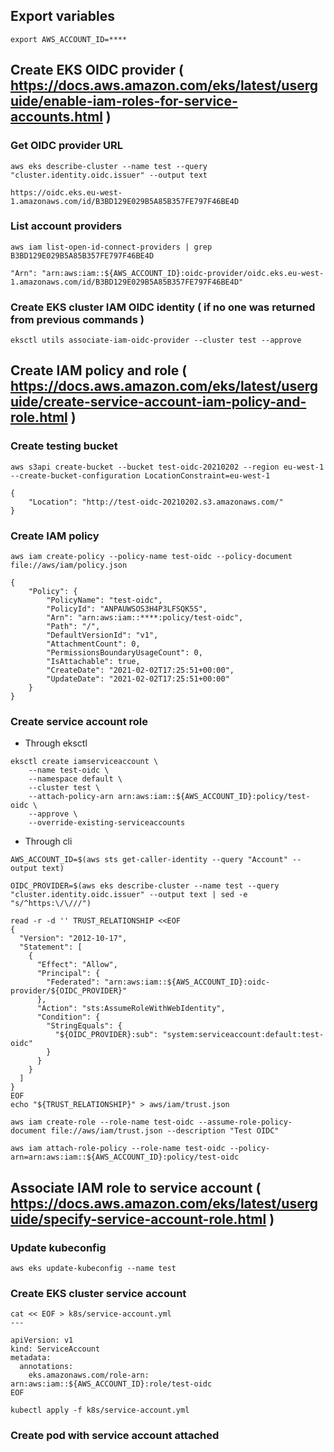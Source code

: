
## Export variables
```
export AWS_ACCOUNT_ID=****
```
## Create EKS OIDC provider ( https://docs.aws.amazon.com/eks/latest/userguide/enable-iam-roles-for-service-accounts.html )
### Get OIDC provider URL
```
aws eks describe-cluster --name test --query "cluster.identity.oidc.issuer" --output text
```
```
https://oidc.eks.eu-west-1.amazonaws.com/id/B3BD129E029B5A85B357FE797F46BE4D
```
### List account providers
```
aws iam list-open-id-connect-providers | grep B3BD129E029B5A85B357FE797F46BE4D
```
```
"Arn": "arn:aws:iam::${AWS_ACCOUNT_ID}:oidc-provider/oidc.eks.eu-west-1.amazonaws.com/id/B3BD129E029B5A85B357FE797F46BE4D"
```
### Create EKS cluster IAM OIDC identity ( if no one was returned from previous commands )
```
eksctl utils associate-iam-oidc-provider --cluster test --approve
```

## Create IAM policy and role ( https://docs.aws.amazon.com/eks/latest/userguide/create-service-account-iam-policy-and-role.html )
### Create testing bucket
```
aws s3api create-bucket --bucket test-oidc-20210202 --region eu-west-1 --create-bucket-configuration LocationConstraint=eu-west-1
```
```
{
    "Location": "http://test-oidc-20210202.s3.amazonaws.com/"
}
```
### Create IAM policy
```
aws iam create-policy --policy-name test-oidc --policy-document file://aws/iam/policy.json
```
```
{
    "Policy": {
        "PolicyName": "test-oidc",
        "PolicyId": "ANPAUWSOS3H4P3LFSQK5S",
        "Arn": "arn:aws:iam::****:policy/test-oidc",
        "Path": "/",
        "DefaultVersionId": "v1",
        "AttachmentCount": 0,
        "PermissionsBoundaryUsageCount": 0,
        "IsAttachable": true,
        "CreateDate": "2021-02-02T17:25:51+00:00",
        "UpdateDate": "2021-02-02T17:25:51+00:00"
    }
}
```
### Create service account role
- Through eksctl
```
eksctl create iamserviceaccount \
    --name test-oidc \
    --namespace default \
    --cluster test \
    --attach-policy-arn arn:aws:iam::${AWS_ACCOUNT_ID}:policy/test-oidc \
    --approve \
    --override-existing-serviceaccounts
```
- Through cli
```
AWS_ACCOUNT_ID=$(aws sts get-caller-identity --query "Account" --output text)
```
```
OIDC_PROVIDER=$(aws eks describe-cluster --name test --query "cluster.identity.oidc.issuer" --output text | sed -e "s/^https:\/\///")
```
```
read -r -d '' TRUST_RELATIONSHIP <<EOF
{
  "Version": "2012-10-17",
  "Statement": [
    {
      "Effect": "Allow",
      "Principal": {
        "Federated": "arn:aws:iam::${AWS_ACCOUNT_ID}:oidc-provider/${OIDC_PROVIDER}"
      },
      "Action": "sts:AssumeRoleWithWebIdentity",
      "Condition": {
        "StringEquals": {
          "${OIDC_PROVIDER}:sub": "system:serviceaccount:default:test-oidc"
        }
      }
    }
  ]
}
EOF
echo "${TRUST_RELATIONSHIP}" > aws/iam/trust.json
```
```
aws iam create-role --role-name test-oidc --assume-role-policy-document file://aws/iam/trust.json --description "Test OIDC"
```
```
aws iam attach-role-policy --role-name test-oidc --policy-arn=arn:aws:iam::${AWS_ACCOUNT_ID}:policy/test-oidc
```

## Associate IAM role to service account ( https://docs.aws.amazon.com/eks/latest/userguide/specify-service-account-role.html )
### Update kubeconfig
```
aws eks update-kubeconfig --name test
```
### Create EKS cluster service account
```
cat << EOF > k8s/service-account.yml
---

apiVersion: v1
kind: ServiceAccount
metadata:
  annotations:
    eks.amazonaws.com/role-arn: arn:aws:iam::${AWS_ACCOUNT_ID}:role/test-oidc
EOF
```
```
kubectl apply -f k8s/service-account.yml
```
### Create pod with service account attached
```

```
